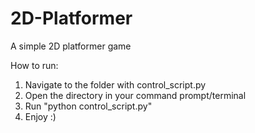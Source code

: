 # 2D-Platformer
A simple 2D platformer game

How to run:
1. Navigate to the folder with control_script.py
2. Open the directory in your command prompt/terminal
3. Run "python control_script.py"
4. Enjoy :)
